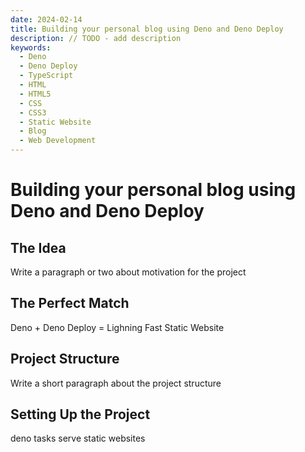 ```yaml
---
date: 2024-02-14
title: Building your personal blog using Deno and Deno Deploy
description: // TODO - add description
keywords:
  - Deno
  - Deno Deploy
  - TypeScript
  - HTML
  - HTML5
  - CSS
  - CSS3
  - Static Website
  - Blog
  - Web Development
---
```


# Building your personal blog using Deno and Deno Deploy

## The Idea

Write a paragraph or two about motivation for the project

## The Perfect Match

Deno + Deno Deploy = Lighning Fast Static Website

## Project Structure

Write a short paragraph about the project structure

## Setting Up the Project

deno tasks serve static websites
